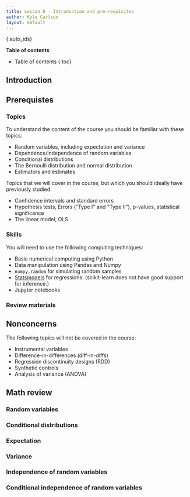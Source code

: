 ```yaml
---
title: Lesson 0 - Introduction and pre-requisites
author: Kyle Carlson
layout: default
---
```

{:auto_ids}

**Table of contents** 
* Table of contents
{:toc}


## Introduction

## Prerequistes

### Topics

To understand the content of the course you should be familiar with these topics:
- Random variables, including expectation and variance
- Dependence/independence of random variables
- Conditional distributions
- The Bernoulli distribution and normal distribution
- Estimators and estimates

Topics that we will cover in the course, but which you should ideally have previously studied:
- Confidence intervals and standard errors
- Hypothesis tests, Errors ("Type I" and "Type II"), p-values, statistical significance
- The linear model, OLS

### Skills

You will need to use the following computing techniques:

- Basic numerical computing using Python
- Data manipulation using Pandas and Numpy
- `numpy.random` for simulating random samples
- [Statsmodels](https://www.statsmodels.org/stable/index.html) for regressions. (scikit-learn does not have good support for inference.)
- Jupyter notebooks

### Review materials

## Nonconcerns

The following topics will not be covered in the course:
- Instrumental variables
- Difference-in-differences (diff-in-diffs)
- Regression discontinuity designs (RDD)
- Synthetic controls
- Analysis of variance (ANOVA)

## Math review

### Random variables

### Conditional distributions

### Expectation

### Variance

### Independence of random variables

### Conditional independence of random variables